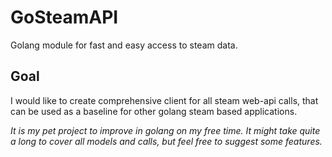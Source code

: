 # GoSteamAPI

Golang module for fast and easy access to steam data.

## Goal

I would like to create comprehensive client for all steam web-api calls, that
can be used as a baseline for other golang steam based applications. 

*It is my pet project to improve in golang on my free time. 
It might take quite a long to cover all models and calls, but feel
free to suggest some features.*

